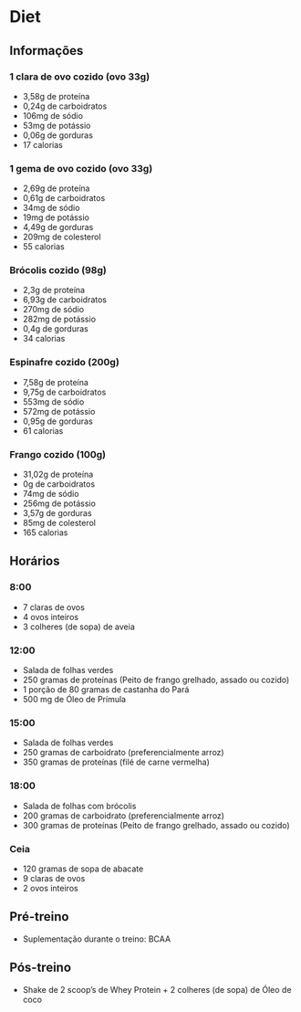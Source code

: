 # Diet 

## Informações

### 1 clara de ovo cozido (ovo 33g)

- 3,58g de proteína
- 0,24g de carboidratos
- 106mg de sódio
- 53mg de potássio
- 0,06g de gorduras
- 17 calorias

### 1 gema de ovo cozido (ovo 33g)

- 2,69g de proteína
- 0,61g de carboidratos
- 34mg de sódio
- 19mg de potássio
- 4,49g de gorduras
- 209mg de colesterol
- 55 calorias

### Brócolis cozido (98g)

- 2,3g de proteína
- 6,93g de carboidratos
- 270mg de sódio
- 282mg de potássio
- 0,4g de gorduras
- 34 calorias

### Espinafre cozido (200g)

- 7,58g de proteína
- 9,75g de carboidratos
- 553mg de sódio
- 572mg de potássio
- 0,95g de gorduras
- 61 calorias

### Frango cozido (100g)

- 31,02g de proteína
- 0g de carboidratos
- 74mg de sódio
- 256mg de potássio
- 3,57g de gorduras
- 85mg de colesterol
- 165 calorias


## Horários

### 8:00

- 7 claras de ovos
- 4 ovos inteiros
- 3 colheres (de sopa) de aveia

### 12:00

- Salada de folhas verdes
- 250 gramas de proteínas (Peito de frango grelhado, assado ou cozido)
- 1 porção de 80 gramas de castanha do Pará
- 500 mg de Óleo de Prímula

### 15:00

- Salada de folhas verdes
- 250 gramas de carboidrato (preferencialmente arroz)
- 350 gramas de proteínas (filé de carne vermelha)

### 18:00

- Salada de folhas com brócolis
- 200 gramas de carboidrato (preferencialmente arroz)
- 300 gramas de proteínas (Peito de frango grelhado, assado ou cozido)

### Ceia

- 120 gramas de sopa de abacate
- 9 claras de ovos
- 2 ovos inteiros

## Pré-treino

- Suplementação durante o treino: BCAA

## Pós-treino

- Shake de 2 scoop’s de Whey Protein + 2 colheres (de sopa) de Óleo de coco
